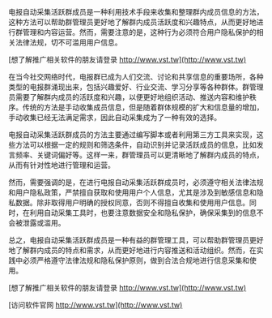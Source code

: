 电报自动采集活跃群成员是一种利用技术手段来收集和整理群内成员信息的方法，这种方法可以帮助群管理员更好地了解群内成员活跃度和兴趣特点，从而更好地进行群管理和内容运营。然而，需要注意的是，这种行为必须符合用户隐私保护的相关法律法规，切不可滥用用户信息。

[想了解推广相关软件的朋友请登录 http://www.vst.tw](http://www.vst.tw)

在当今社交网络时代，电报群已成为人们交流、讨论和共享信息的重要场所，各种类型的电报群涌现出来，包括兴趣爱好、行业交流、学习分享等各种群体。群管理员需要了解群内成员的活跃度和兴趣，以便更好地组织活动、推送内容和维护秩序。传统的方法是手动收集成员信息，但是随着群体规模的扩大和信息量的增加，手动收集已经无法满足需求，因此自动采集成为了一种有效的选择。

电报自动采集活跃群成员的方法主要通过编写脚本或者利用第三方工具来实现，这些方法可以根据一定的规则和筛选条件，自动识别并记录活跃成员的信息，比如发言频率、关键词偏好等。这样一来，群管理员可以更清晰地了解群内成员的特点，从而有针对性地进行管理和运营。

然而，需要强调的是，在进行电报自动采集活跃群成员时，必须遵守相关法律法规和用户隐私政策，严禁擅自获取和使用用户个人信息，尤其是涉及到敏感信息和隐私数据。除非取得用户明确的授权同意，否则不得擅自收集和使用用户信息。同时，在利用自动采集工具时，也要注意数据安全和隐私保护，确保采集到的信息不会被泄露或滥用。

总之，电报自动采集活跃群成员是一种有益的群管理工具，可以帮助群管理员更好地了解群内成员的特点和需求，从而更好地进行内容推送和活动组织。然而，在实践中必须严格遵守法律法规和隐私保护原则，做到合法合规地进行信息采集和使用。

[想了解推广相关软件的朋友请登录 http://www.vst.tw](http://www.vst.tw)


[访问软件官网 http://www.vst.tw](http://www.vst.tw)
